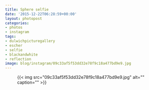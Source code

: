 ```yaml
---
title: Sphere selfie
date: '2015-12-22T06:28:59+00:00'
layout: photopost
categories:
- photos
- instagram
tags:
- dulwichpicturegallery
- escher
- selfie
- blackandwhite
- reflection
image: blog/instagram/09c33af5f53dd32e78f9c18a477bd9e9.jpg
---
```


<figure class="photo photo--square">
  {{< img src="09c33af5f53dd32e78f9c18a477bd9e9.jpg" alt="" caption="" >}}

</figure>



